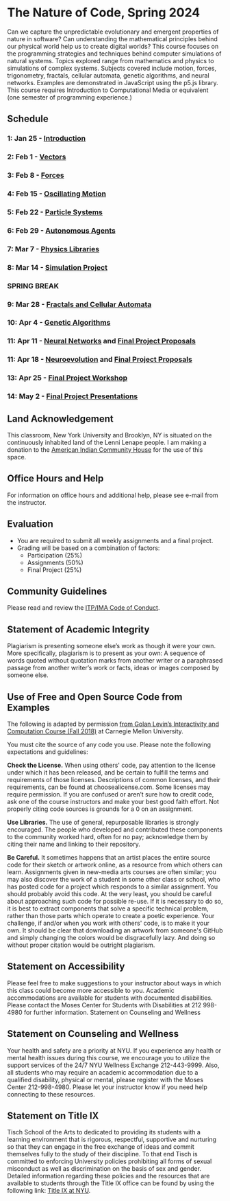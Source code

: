 # The Nature of Code, Spring 2024

Can we capture the unpredictable evolutionary and emergent properties of nature in software? Can understanding the mathematical principles behind our physical world help us to create digital worlds? This course focuses on the programming strategies and techniques behind computer simulations of natural systems. Topics explored range from mathematics and physics to simulations of complex systems. Subjects covered include motion, forces, trigonometry, fractals, cellular automata, genetic algorithms, and neural networks. Examples are demonstrated in JavaScript using the p5.js library. This course requires Introduction to Computational Media or equivalent (one semester of programming experience.)

## Schedule

### 1: Jan 25 - [Introduction](https://github.com/nature-of-code/noc-syllabus-modules/tree/main/module00-intro)

### 2: Feb 1 - [Vectors](https://github.com/nature-of-code/noc-syllabus-modules/tree/main/module01-vectors)

### 3: Feb 8 - [Forces](https://github.com/nature-of-code/noc-syllabus-modules/tree/main/module02-forces)

### 4: Feb 15 - [Oscillating Motion](https://github.com/nature-of-code/noc-syllabus-modules/tree/main/module03-osc)

### 5: Feb 22 - [Particle Systems](https://github.com/nature-of-code/noc-syllabus-modules/tree/main/module04-systems)

### 6: Feb 29 - [Autonomous Agents](https://github.com/nature-of-code/noc-syllabus-modules/tree/main/module05-agents)

### 7: Mar 7 - [Physics Libraries](https://github.com/nature-of-code/noc-syllabus-modules/tree/main/module06-softbody)

### 8: Mar 14 - [Simulation Project](https://github.com/nature-of-code/noc-syllabus-s24/tree/main/projects/simulation)

### SPRING BREAK

### 9: Mar 28 - [Fractals and Cellular Automata](https://github.com/nature-of-code/noc-syllabus-modules/tree/main/module07-fractals-ca)

### 10: Apr 4 - [Genetic Algorithms](https://github.com/nature-of-code/noc-syllabus-modules/tree/main/module08-ga)

### 11: Apr 11 - [Neural Networks](https://github.com/nature-of-code/noc-syllabus-modules/tree/main/module09-neuro) and [Final Project Proposals](projects/final)

### 11: Apr 18 - [Neuroevolution](https://github.com/nature-of-code/noc-syllabus-modules/tree/main/module09-neuro) and [Final Project Proposals](projects/final)

### 13: Apr 25 - [Final Project Workshop](https://github.com/nature-of-code/noc-syllabus-s24/tree/main/projects/final)

### 14: May 2 - [Final Project Presentations](https://github.com/nature-of-code/noc-syllabus-s24/tree/main/projects/final)

## Land Acknowledgement

This classroom, New York University and Brooklyn, NY is situated on the continuously inhabited land of the Lenni Lenape people. I am making a donation to the [American Indian Community House](https://aich.org/) for the use of this space.

## Office Hours and Help

For information on office hours and additional help, please see e-mail from the instructor.

## Evaluation

- You are required to submit all weekly assignments and a final project.
- Grading will be based on a combination of factors:
  - Participation (25%)
  - Assignments (50%)
  - Final Project (25%)

## Community Guidelines

Please read and review the [ITP/IMA Code of Conduct](https://github.com/ITPNYU/ITP-IMA-Code-of-Conduct/blob/main/README.md).

## Statement of Academic Integrity

Plagiarism is presenting someone else’s work as though it were your own. More specifically, plagiarism is to present as your own: A sequence of words quoted without quotation marks from another writer or a paraphrased passage from another writer’s work or facts, ideas or images composed by someone else.

## Use of Free and Open Source Code from Examples

The following is adapted by permission [from Golan Levin’s Interactivity and Computation Course (Fall 2018)](http://cmuems.com/2018/60212f/syllabus/academic-integrity/) at Carnegie Mellon University.

You must cite the source of any code you use. Please note the following expectations and guidelines:

**Check the License.** When using others' code, pay attention to the license under which it has been released, and be certain to fulfill the terms and requirements of those licenses. Descriptions of common licenses, and their requirements, can be found at choosealicense.com. Some licenses may require permission. If you are confused or aren’t sure how to credit code, ask one of the course instructors and make your best good faith effort. Not properly citing code sources is grounds for a 0 on an assignment.

**Use Libraries.** The use of general, repurposable libraries is strongly encouraged. The people who developed and contributed these components to the community worked hard, often for no pay; acknowledge them by citing their name and linking to their repository.

**Be Careful.** It sometimes happens that an artist places the entire source code for their sketch or artwork online, as a resource from which others can learn. Assignments given in new-media arts courses are often similar; you may also discover the work of a student in some other class or school, who has posted code for a project which responds to a similar assignment. You should probably avoid this code. At the very least, you should be careful about approaching such code for possible re-use. If it is necessary to do so, it is best to extract components that solve a specific technical problem, rather than those parts which operate to create a poetic experience. Your challenge, if and/or when you work with others' code, is to make it your own. It should be clear that downloading an artwork from someone's GitHub and simply changing the colors would be disgracefully lazy. And doing so without proper citation would be outright plagiarism.

## Statement on Accessibility

Please feel free to make suggestions to your instructor about ways in which this class could become more accessible to you. Academic accommodations are available for students with documented disabilities. Please contact the Moses Center for Students with Disabilities at 212 998-4980 for further information.
Statement on Counseling and Wellness

## Statement on Counseling and Wellness

Your health and safety are a priority at NYU. If you experience any health or mental health issues during this course, we encourage you to utilize the support services of the 24/7 NYU Wellness Exchange 212-443-9999. Also, all students who may require an academic accommodation due to a qualified disability, physical or mental, please register with the Moses Center 212-998-4980. Please let your instructor know if you need help connecting to these resources.

## Statement on Title IX

Tisch School of the Arts to dedicated to providing its students with a learning environment that is rigorous, respectful, supportive and nurturing so that they can engage in the free exchange of ideas and commit themselves fully to the study of their discipline. To that end Tisch is committed to enforcing University policies prohibiting all forms of sexual misconduct as well as discrimination on the basis of sex and gender. Detailed information regarding these policies and the resources that are available to students through the Title IX office can be found by using the following link: [Title IX at NYU](https://www.nyu.edu/about/policies-guidelines-compliance/equal-opportunity/title9.html).
